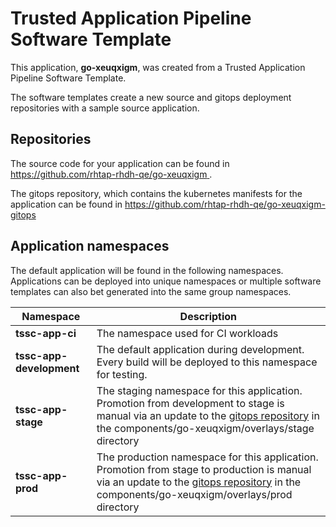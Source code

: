 # Trusted Application Pipeline Software Template

This application, **go-xeuqxigm**, was created from a Trusted Application Pipeline Software Template.

The software templates create a new source and gitops deployment repositories with a sample source application. 

## Repositories

The source code for your application can be found in [https://github.com/rhtap-rhdh-qe/go-xeuqxigm ](https://github.com/rhtap-rhdh-qe/go-xeuqxigm ).
 
The gitops repository, which contains the kubernetes manifests for the application can be found in 
[https://github.com/rhtap-rhdh-qe/go-xeuqxigm-gitops ](https://github.com/rhtap-rhdh-qe/go-xeuqxigm-gitops ) 

## Application namespaces 

The default application will be found in the following namespaces. Applications can be deployed into unique namespaces or multiple software templates can also bet generated into the same group namespaces.  

|  Namespace   |  Description   |  
| -------- | -------- |
| **tssc-app-ci** | The namespace used for CI workloads |
| **tssc-app-development** | The default application during development. Every build will be deployed to this namespace for testing. |
| **tssc-app-stage** | The staging namespace for this application. Promotion from development to stage is manual via an update to the [gitops repository](https://github.com/rhtap-rhdh-qe/go-xeuqxigm-gitops ) in the components/go-xeuqxigm/overlays/stage directory |
| **tssc-app-prod** | The production namespace for this application. Promotion from stage to production is manual via an update to the [gitops repository](https://github.com/rhtap-rhdh-qe/go-xeuqxigm-gitops ) in the components/go-xeuqxigm/overlays/prod directory |